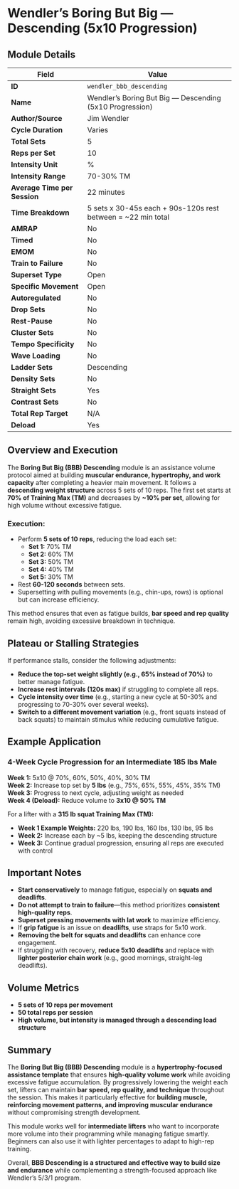 # Wendler’s Boring But Big — Descending (5x10 Progression)

## Module Details

| Field                          | Value                              |
|--------------------------------|------------------------------------|
| **ID**                         | `wendler_bbb_descending`          |
| **Name**                       | Wendler’s Boring But Big — Descending (5x10 Progression) |
| **Author/Source**              | Jim Wendler                        |
| **Cycle Duration**             | Varies                             |
| **Total Sets**                 | 5                                  |
| **Reps per Set**               | 10                                 |
| **Intensity Unit**             | %                                  |
| **Intensity Range**            | 70-30% TM                          |
| **Average Time per Session**   | 22 minutes                         |
| **Time Breakdown**             | 5 sets x 30-45s each + 90s-120s rest between = ~22 min total |
| **AMRAP**                      | No                                 |
| **Timed**                      | No                                 |
| **EMOM**                       | No                                 |
| **Train to Failure**           | No                                 |
| **Superset Type**              | Open                               |
| **Specific Movement**          | Open                               |
| **Autoregulated**              | No                                 |
| **Drop Sets**                  | No                                 |
| **Rest-Pause**                 | No                                 |
| **Cluster Sets**               | No                                 |
| **Tempo Specificity**          | No                                 |
| **Wave Loading**               | No                                 |
| **Ladder Sets**                | Descending                         |
| **Density Sets**               | No                                 |
| **Straight Sets**              | Yes                                |
| **Contrast Sets**              | No                                 |
| **Total Rep Target**           | N/A                                |
| **Deload**                     | Yes                                |

## Overview and Execution

The **Boring But Big (BBB) Descending** module is an assistance volume protocol aimed at building **muscular endurance, hypertrophy, and work capacity** after completing a heavier main movement. It follows a **descending weight structure** across 5 sets of 10 reps. The first set starts at **70% of Training Max (TM)** and decreases by **~10% per set**, allowing for high volume without excessive fatigue.

### Execution:
- Perform **5 sets of 10 reps**, reducing the load each set:
  - **Set 1:** 70% TM
  - **Set 2:** 60% TM
  - **Set 3:** 50% TM
  - **Set 4:** 40% TM
  - **Set 5:** 30% TM
- Rest **60-120 seconds** between sets.
- Supersetting with pulling movements (e.g., chin-ups, rows) is optional but can increase efficiency.

This method ensures that even as fatigue builds, **bar speed and rep quality** remain high, avoiding excessive breakdown in technique.

## Plateau or Stalling Strategies

If performance stalls, consider the following adjustments:
- **Reduce the top-set weight slightly (e.g., 65% instead of 70%)** to better manage fatigue.
- **Increase rest intervals (120s max)** if struggling to complete all reps.
- **Cycle intensity over time** (e.g., starting a new cycle at 50-30% and progressing to 70-30% over several weeks).
- **Switch to a different movement variation** (e.g., front squats instead of back squats) to maintain stimulus while reducing cumulative fatigue.

## Example Application

### 4-Week Cycle Progression for an Intermediate 185 lbs Male

**Week 1:** 5x10 @ 70%, 60%, 50%, 40%, 30% TM  
**Week 2:** Increase top set by **5 lbs** (e.g., 75%, 65%, 55%, 45%, 35% TM)  
**Week 3:** Progress to next cycle, adjusting weight as needed  
**Week 4 (Deload):** Reduce volume to **3x10 @ 50% TM**  

For a lifter with a **315 lb squat Training Max (TM):**  
- **Week 1 Example Weights:** 220 lbs, 190 lbs, 160 lbs, 130 lbs, 95 lbs  
- **Week 2:** Increase each by ~5 lbs, keeping the descending structure  
- **Week 3:** Continue gradual progression, ensuring all reps are executed with control

## Important Notes

- **Start conservatively** to manage fatigue, especially on **squats and deadlifts**.
- **Do not attempt to train to failure**—this method prioritizes **consistent high-quality reps**.
- **Superset pressing movements with lat work** to maximize efficiency.
- If **grip fatigue** is an issue on **deadlifts**, use straps for 5x10 work.
- **Removing the belt for squats and deadlifts** can enhance core engagement.
- If struggling with recovery, **reduce 5x10 deadlifts** and replace with **lighter posterior chain work** (e.g., good mornings, straight-leg deadlifts).

## Volume Metrics

- **5 sets of 10 reps per movement**
- **50 total reps per session**
- **High volume, but intensity is managed through a descending load structure**

## Summary

The **Boring But Big (BBB) Descending** module is a **hypertrophy-focused assistance template** that ensures **high-quality volume work** while avoiding excessive fatigue accumulation. By progressively lowering the weight each set, lifters can maintain **bar speed, rep quality, and technique** throughout the session. This makes it particularly effective for **building muscle, reinforcing movement patterns, and improving muscular endurance** without compromising strength development.

This module works well for **intermediate lifters** who want to incorporate more volume into their programming while managing fatigue smartly. Beginners can also use it with lighter percentages to adapt to high-rep training.

Overall, **BBB Descending is a structured and effective way to build size and endurance** while complementing a strength-focused approach like Wendler’s 5/3/1 program.

